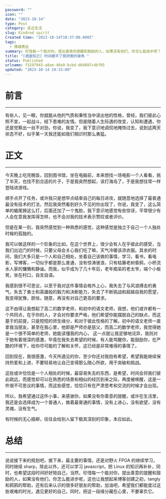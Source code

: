 ```yaml
---
password: ""
icon: ""
date: "2023-10-14"
type: Post
category: 走近生活
slug: Kindred spirit
Created time: "2023-10-14T10:37:00.000Z"
tags:
  - 情绪表达
summary: 珍惜每一个能对你，提出善意的提醒和鼓励的人，如果没有他们，你怎么能进步呢？
title: "[酒逢知己] 时间磨平了我骄傲的棱角 "
status: Published
urlname: f3297943-a8ae-40a9-bcbd-d64097c4bf85
updated: "2023-10-14 19:15:00"
---
```


# 前言

---

有些人，见一眼，你就能从他的气质和秉性当中读出他的性格，曾经，我们彼此心照不宣，一起战斗，结下患难的友情。但是随着人生际遇的改变，认知和遭遇，你还是觉察出一丝不对劲，你说，我变了，我下意识地调侃地掩饰过去，说到这两天状态不好，似乎某一天我还能如我们相识时那么勇猛。

# 正文

---

今天晚上吃完晚饭，回到图书馆，坐在电脑前，本来想找一场电影一个人看看，挑了半天，也找不到合适的片子，于是我突然想起，该打海岛了，于是我想往常一样登陆进游戏。

顺手点开了任务，或许我只是想早点结束自己的每日进攻，就随意地选择了最普通最没有技术的打法，然后我突然看到好久不见的你出现了，你说，我变了，这么简单的蝎尾狮这么打，后面还加了一个鬼脸，我下意识地感觉有些惊讶，平常很少有人会在意我发挥得怎样，也不会对我的技术表示赞叹或者评价。

但是在某一刻，我突然感觉到一种熟悉的感觉，这种感觉是独立于自己一个人独处时候的孤独的。

我可以做这样的一个形象的比如，在这个世界上，很少会有人在乎彼此的感受，当我们出远门的时候，只要父母会关心我们吃了嘛，天气冷暖该添衣服。其余的时间，我们大多只是一个人和自己相处，坐着自己该做的事情，学习，看书，看电影，写博客，一切似乎都是那么普通，没有惊涛骇浪，只有枯藤老树昏鸦，小桥流水人家的慵懒和静谧。而我，似乎成为了几十年后，老年痴呆的老太爷，端个小板凳，坐在村口，自言自语。

我感到很不可思议，以至于我对这件事情会格外上心，我失去了与风浪搏击的勇气，失去了勇士和英雄般的毅力和决断能力，失去了不断挑战和超越自我的愿望，我变得犹豫，胆怯，随意，再没有对自己更高的要求。

这不由得让我想起了高二的数学老师，和初中的语文老师，我想，他们或许都有一个共同点，在乎你的人，才会对你要求严格，他们希望你能摆脱自己的缺点，而这基于的前提，只是短短的师生缘分，和对于彼此性格的了解。初中的语文老师一直拿我当朋友，甚至在我心里，他即是严师亦是慈父，而高二的数学老师，我觉得她是一个很不简单的老师，她能读懂我的内心， 这一点就让我足够地诧异，我则对于她有着很深的感激，毕竟在我失去希望的时候，有人能骂醒你，能鼓励你，在严酷的环境下，给你尽可能的了解和关怀，这已经是非常难得的事情了。

回到现在，我很感激，今天所遇见的你，至少你还对我抱有希望，希望我能继续保持热爱和上进，不要轻易地让自己变得那么随心所欲，用于突破和挑战。

这些或许恰恰是一个人相处的时候，最容易失去的东西，是希望，时间会将我们彼此疏远，而感觉却可以在熟悉的场景和相似的经历到来之际，再度被唤醒，这是一件很不可思议的事情，而这些感觉，恰恰只有在严肃思考和交流的时候才会出现。

所以，我希望通过这件小事，来感谢你，如果没有你善意的提醒，或许在生活里，我还是会选择成为一个普通人，做着最普通的事情，没有上进心，没有欲望，没有灵魂，没有生气。

有时候的无心插柳，往往会给别人留下极其深刻的印象，本应如此。

# 总结

---

说说接下来的规划吧，接下来，最主要的事情，还是对野火 FPGA 的继续学习，同时继续 sharp，除此以外，还可以学习 javascript，把 Linux 的知识再补补，同时，也希望这段时间好好陪自己，当然，珍惜每一个能对你，提出善意的提醒和鼓励的人，如果没有他们，你怎么能进步呢，这也让我想起来博客创建之初，tangly 和鸦鸦的帮助，还有后来认识的很多好朋友的帮助，加油吧，希望我们都能度过这些艰难的时光，遇见更好的自己，同时，把这一段缘分藏在心里，不要辜负它。
